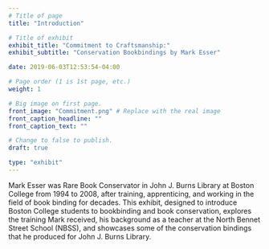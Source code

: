 ```yaml
---
# Title of page
title: "Introduction"

# Title of exhibit
exhibit_title: "Commitment to Craftsmanship:"
exhibit_subtitle: "Conservation Bookbindings by Mark Esser"

date: 2019-06-03T12:53:54-04:00

# Page order (1 is 1st page, etc.)
weight: 1 

# Big image on first page.
front_image: "Commitment.png" # Replace with the real image
front_caption_headline: ""
front_caption_text: ""

# Change to false to publish.
draft: true

type: "exhibit"
---
```


Mark Esser was Rare Book Conservator in John J. Burns Library at Boston College from 1994 to 2008, after training, apprenticing, and working in the field of book binding for decades. This exhibit, designed to introduce Boston College students to bookbinding and book conservation, explores the training Mark received, his background as a teacher at the North Bennet Street School (NBSS), and showcases some of the conservation bindings that he produced for John J. Burns Library.
